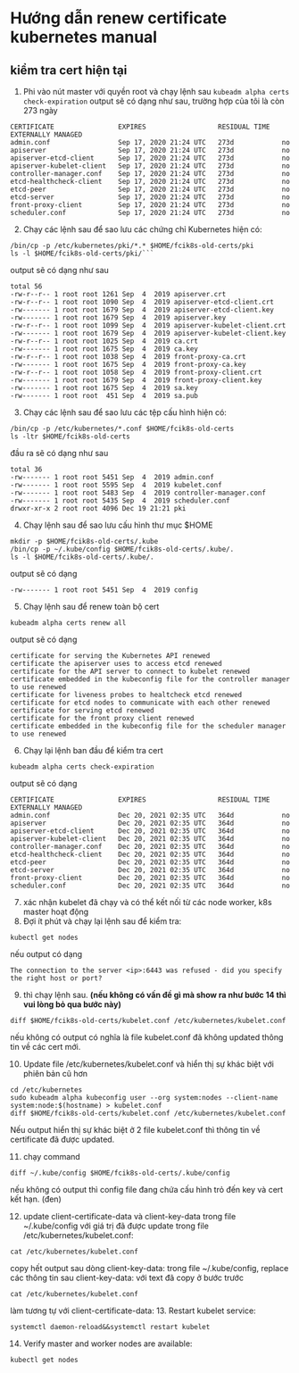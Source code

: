 # Hướng dẫn renew certificate kubernetes manual
## kiểm tra cert hiện tại
1. Phi vào nút master với quyền root và chạy lệnh sau
```kubeadm alpha certs check-expiration```
output sẽ có dạng như sau, trường hợp của tôi là còn 273 ngày
```
CERTIFICATE                EXPIRES                  RESIDUAL TIME   EXTERNALLY MANAGED
admin.conf                 Sep 17, 2020 21:24 UTC   273d            no
apiserver                  Sep 17, 2020 21:24 UTC   273d            no
apiserver-etcd-client      Sep 17, 2020 21:24 UTC   273d            no
apiserver-kubelet-client   Sep 17, 2020 21:24 UTC   273d            no
controller-manager.conf    Sep 17, 2020 21:24 UTC   273d            no
etcd-healthcheck-client    Sep 17, 2020 21:24 UTC   273d            no
etcd-peer                  Sep 17, 2020 21:24 UTC   273d            no
etcd-server                Sep 17, 2020 21:24 UTC   273d            no
front-proxy-client         Sep 17, 2020 21:24 UTC   273d            no
scheduler.conf             Sep 17, 2020 21:24 UTC   273d            no
```
2. Chạy các lệnh sau để sao lưu các chứng chỉ Kubernetes hiện có:

```mkdir -p $HOME/fcik8s-old-certs/pki
/bin/cp -p /etc/kubernetes/pki/*.* $HOME/fcik8s-old-certs/pki
ls -l $HOME/fcik8s-old-certs/pki/```
```
output sẽ có dạng như sau
```
total 56
-rw-r--r-- 1 root root 1261 Sep  4  2019 apiserver.crt
-rw-r--r-- 1 root root 1090 Sep  4  2019 apiserver-etcd-client.crt
-rw------- 1 root root 1679 Sep  4  2019 apiserver-etcd-client.key
-rw------- 1 root root 1679 Sep  4  2019 apiserver.key
-rw-r--r-- 1 root root 1099 Sep  4  2019 apiserver-kubelet-client.crt
-rw------- 1 root root 1679 Sep  4  2019 apiserver-kubelet-client.key
-rw-r--r-- 1 root root 1025 Sep  4  2019 ca.crt
-rw------- 1 root root 1675 Sep  4  2019 ca.key
-rw-r--r-- 1 root root 1038 Sep  4  2019 front-proxy-ca.crt
-rw------- 1 root root 1675 Sep  4  2019 front-proxy-ca.key
-rw-r--r-- 1 root root 1058 Sep  4  2019 front-proxy-client.crt
-rw------- 1 root root 1679 Sep  4  2019 front-proxy-client.key
-rw------- 1 root root 1675 Sep  4  2019 sa.key
-rw------- 1 root root  451 Sep  4  2019 sa.pub
```

3. Chạy các lệnh sau để sao lưu các tệp cấu hình hiện có:
```
/bin/cp -p /etc/kubernetes/*.conf $HOME/fcik8s-old-certs
ls -ltr $HOME/fcik8s-old-certs
```

đầu ra sẽ có dạng như sau
```
total 36
-rw------- 1 root root 5451 Sep  4  2019 admin.conf
-rw------- 1 root root 5595 Sep  4  2019 kubelet.conf
-rw------- 1 root root 5483 Sep  4  2019 controller-manager.conf
-rw------- 1 root root 5435 Sep  4  2019 scheduler.conf
drwxr-xr-x 2 root root 4096 Dec 19 21:21 pki
```

4. Chạy lệnh sau để sao lưu cấu hình thư mục $HOME
```
mkdir -p $HOME/fcik8s-old-certs/.kube
/bin/cp -p ~/.kube/config $HOME/fcik8s-old-certs/.kube/.
ls -l $HOME/fcik8s-old-certs/.kube/.
```
output sẽ có dạng
```
-rw------- 1 root root 5451 Sep  4  2019 config
```

5. Chạy lệnh sau để renew toàn bộ cert
```
kubeadm alpha certs renew all
```

output sẽ có dạng
```certificate embedded in the kubeconfig file for the admin to use and for kubeadm itself renewed
certificate for serving the Kubernetes API renewed
certificate the apiserver uses to access etcd renewed
certificate for the API server to connect to kubelet renewed
certificate embedded in the kubeconfig file for the controller manager to use renewed
certificate for liveness probes to healtcheck etcd renewed
certificate for etcd nodes to communicate with each other renewed
certificate for serving etcd renewed
certificate for the front proxy client renewed
certificate embedded in the kubeconfig file for the scheduler manager to use renewed
```

6. Chạy lại lệnh ban đầu để kiểm tra cert

```
kubeadm alpha certs check-expiration
```
output sẽ có dạng
```
CERTIFICATE                EXPIRES                  RESIDUAL TIME   EXTERNALLY MANAGED
admin.conf                 Dec 20, 2021 02:35 UTC   364d            no      
apiserver                  Dec 20, 2021 02:35 UTC   364d            no      
apiserver-etcd-client      Dec 20, 2021 02:35 UTC   364d            no      
apiserver-kubelet-client   Dec 20, 2021 02:35 UTC   364d            no      
controller-manager.conf    Dec 20, 2021 02:35 UTC   364d            no      
etcd-healthcheck-client    Dec 20, 2021 02:35 UTC   364d            no      
etcd-peer                  Dec 20, 2021 02:35 UTC   364d            no      
etcd-server                Dec 20, 2021 02:35 UTC   364d            no      
front-proxy-client         Dec 20, 2021 02:35 UTC   364d            no      
scheduler.conf             Dec 20, 2021 02:35 UTC   364d            no
```

7. xác nhận kubelet đã chạy và có thể kết nối từ các node worker, k8s master hoạt động
8. Đợi ít phút và chạy lại lệnh sau để kiểm tra:
```
kubectl get nodes
```
nếu output có dạng
```
The connection to the server <ip>:6443 was refused - did you specify the right host or port?
```

9. thì chạy lệnh sau. **(nếu không có vấn đề gì mà show ra như bước 14 thì vui lòng bỏ qua bước này)**
```
diff $HOME/fcik8s-old-certs/kubelet.conf /etc/kubernetes/kubelet.conf
```
nếu không có output có nghĩa là file kubelet.conf đã không updated thông tin về các cert mới.

10. Update file /etc/kubernetes/kubelet.conf và hiển thị sự khác biệt với phiên bản cũ hơn
```
cd /etc/kubernetes
sudo kubeadm alpha kubeconfig user --org system:nodes --client-name system:node:$(hostname) > kubelet.conf
diff $HOME/fcik8s-old-certs/kubelet.conf /etc/kubernetes/kubelet.conf
```
Nếu output hiển thị sự khác biệt ở 2 file kubelet.conf thì thông tin về certificate đã được updated.

11. chạy command
```
diff ~/.kube/config $HOME/fcik8s-old-certs/.kube/config
```
nếu không có output thì config file đang chứa cấu hình trỏ đến key và cert kết hạn. (đen)

12. update client-certificate-data và client-key-data trong file ~/.kube/config với giá trị đã được update trong file /etc/kubernetes/kubelet.conf:

```
cat /etc/kubernetes/kubelet.conf
```
copy hết output sau dòng client-key-data:
trong file ~/.kube/config, replace các thông tin sau client-key-data: với text đã copy ở bước trước
```
cat /etc/kubernetes/kubelet.conf
```
làm tương tự với client-certificate-data:
13. Restart kubelet service:
```
systemctl daemon-reload&&systemctl restart kubelet
```
14. Verify master and worker nodes are available:
```
kubectl get nodes
```

